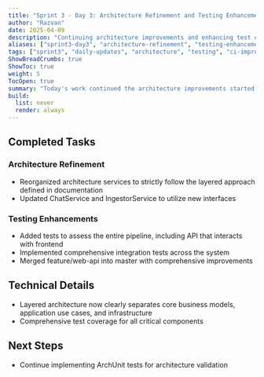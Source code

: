 ```yaml
---
title: "Sprint 3 - Day 3: Architecture Refinement and Testing Enhancements"
author: "Razvan"
date: 2025-04-09
description: "Continuing architecture improvements and enhancing test coverage"
aliases: ["sprint3-day3", "architecture-refinement", "testing-enhancements"]
tags: ["sprint3", "daily-updates", "architecture", "testing", "ci-improvements"]
ShowBreadCrumbs: true
ShowToc: true
weight: 5
TocOpen: true
summary: "Today's work continued the architecture improvements started yesterday, focusing on strict layering, refining testing procedures, and merging the web API into the master branch."
build:
  list: never
  render: always
---
```


## Completed Tasks

### Architecture Refinement
- Reorganized architecture services to strictly follow the layered approach defined in documentation
- Updated ChatService and IngestorService to utilize new interfaces

### Testing Enhancements
- Added tests to assess the entire pipeline, including API that interacts with frontend
- Implemented comprehensive integration tests across the system
- Merged feature/web-api into master with comprehensive improvements

## Technical Details
- Layered architecture now clearly separates core business models, application use cases, and infrastructure
- Comprehensive test coverage for all critical components

## Next Steps
- Continue implementing ArchUnit tests for architecture validation
